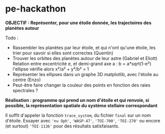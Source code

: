 # pe-hackathon


**OBJECTIF : Représenter, pour une étoile donnée, les trajectoires des planètes autour**

Todo : 
- Rassembler les planètes par leur étoile, et qui n'ont qu'une étoile, les trier pour savoir si elles sont correctes (Quentin)
- Trouver les orbites des planètes autour de leur astre (Gabriel et Eliott)
    Relation entre excentricité e, et demi-grand axe a :
    b = a*sqrt(1-e²)
    l'ellipse vérifie alors x²/a² + y²/b² = 1
- Représenter les ellipses dans un graphe 3D matplotlib, avec l'étoile au centre (Enzo)
- Peut-être faire changer la couleur des points en fonction des raies spectrales ?


**Réalisation : programme qui prend un nom d'étoile et qui renvoie, si possible, la représentation spatiale du système stellaire correspondant**

Il suffit d'appeler la fonction `trace_system`, du fichier `final` sur un nom d'étoile.
Essayer avec `'nu Oph'`, `'WASP-47'`, `'TOI-700'`, `'TOI-270'` ou encore (et surtout) `'TOI-1136'` pour des résultats satisfaisants.
